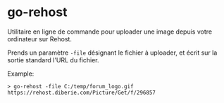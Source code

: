 # go-rehost

Utilitaire en ligne de commande pour uploader une image depuis votre ordinateur sur Rehost.

Prends un paramètre `-file` désignant le fichier à uploader, et écrit sur la sortie standard l'URL du fichier.

Example:
```
> go-rehost -file C:/temp/forum_logo.gif
https://rehost.diberie.com/Picture/Get/f/296857
```
